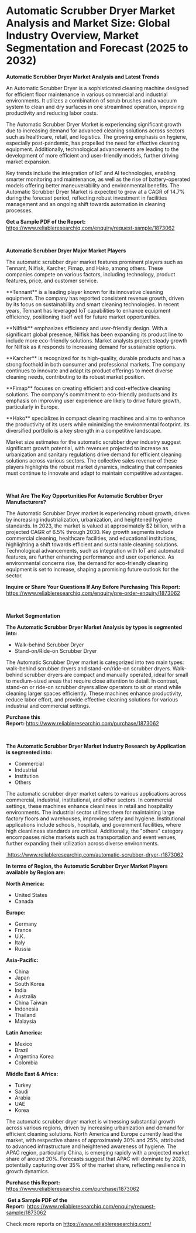 <p><h1>Automatic Scrubber Dryer Market Analysis and Market Size: Global Industry Overview, Market Segmentation and Forecast (2025 to 2032)</h1></p><p><strong>Automatic Scrubber Dryer Market Analysis and Latest Trends</strong></p>
<p><p>An Automatic Scrubber Dryer is a sophisticated cleaning machine designed for efficient floor maintenance in various commercial and industrial environments. It utilizes a combination of scrub brushes and a vacuum system to clean and dry surfaces in one streamlined operation, improving productivity and reducing labor costs.</p><p>The Automatic Scrubber Dryer Market is experiencing significant growth due to increasing demand for advanced cleaning solutions across sectors such as healthcare, retail, and logistics. The growing emphasis on hygiene, especially post-pandemic, has propelled the need for effective cleaning equipment. Additionally, technological advancements are leading to the development of more efficient and user-friendly models, further driving market expansion.</p><p>Key trends include the integration of IoT and AI technologies, enabling smarter monitoring and maintenance, as well as the rise of battery-operated models offering better maneuverability and environmental benefits. The Automatic Scrubber Dryer Market is expected to grow at a CAGR of 14.7% during the forecast period, reflecting robust investment in facilities management and an ongoing shift towards automation in cleaning processes.</p></p>
<p><strong>Get a Sample PDF of the Report:&nbsp;</strong> <a href="https://www.reliableresearchiq.com/enquiry/request-sample/1873062?utm_campaign=3068&utm_medium=2&utm_source=Github&utm_content=ia&utm_term=08042025&utm_id=automatic-scrubber-dryer">https://www.reliableresearchiq.com/enquiry/request-sample/1873062</a></p>
<p>&nbsp;</p>
<p><strong>Automatic Scrubber Dryer Major Market Players</strong></p>
<p><p>The automatic scrubber dryer market features prominent players such as Tennant, Nilfisk, Karcher, Fimap, and Hako, among others. These companies compete on various factors, including technology, product features, price, and customer service.</p><p>**Tennant** is a leading player known for its innovative cleaning equipment. The company has reported consistent revenue growth, driven by its focus on sustainability and smart cleaning technologies. In recent years, Tennant has leveraged IoT capabilities to enhance equipment efficiency, positioning itself well for future market opportunities.</p><p>**Nilfisk** emphasizes efficiency and user-friendly design. With a significant global presence, Nilfisk has been expanding its product line to include more eco-friendly solutions. Market analysts project steady growth for Nilfisk as it responds to increasing demand for sustainable options.</p><p>**Karcher** is recognized for its high-quality, durable products and has a strong foothold in both consumer and professional markets. The company continues to innovate and adapt its product offerings to meet diverse cleaning needs, contributing to its robust market position.</p><p>**Fimap** focuses on creating efficient and cost-effective cleaning solutions. The company's commitment to eco-friendly products and its emphasis on improving user experience are likely to drive future growth, particularly in Europe.</p><p>**Hako** specializes in compact cleaning machines and aims to enhance the productivity of its users while minimizing the environmental footprint. Its diversified portfolio is a key strength in a competitive landscape.</p><p>Market size estimates for the automatic scrubber dryer industry suggest significant growth potential, with revenues projected to increase as urbanization and sanitary regulations drive demand for efficient cleaning solutions across various sectors. The collective sales revenue of these players highlights the robust market dynamics, indicating that companies must continue to innovate and adapt to maintain competitive advantages.</p></p>
<p>&nbsp;</p>
<p><strong>What Are The Key Opportunities For Automatic Scrubber Dryer Manufacturers?</strong></p>
<p><p>The Automatic Scrubber Dryer market is experiencing robust growth, driven by increasing industrialization, urbanization, and heightened hygiene standards. In 2023, the market is valued at approximately $2 billion, with a projected CAGR of 6.5% through 2030. Key growth segments include commercial cleaning, healthcare facilities, and educational institutions, highlighting a shift towards efficient and sustainable cleaning solutions. Technological advancements, such as integration with IoT and automated features, are further enhancing performance and user experience. As environmental concerns rise, the demand for eco-friendly cleaning equipment is set to increase, shaping a promising future outlook for the sector.</p></p>
<p><strong>Inquire or Share Your Questions If Any Before Purchasing This Report:</strong> <a href="https://www.reliableresearchiq.com/enquiry/pre-order-enquiry/1873062?utm_campaign=3068&utm_medium=2&utm_source=Github&utm_content=ia&utm_term=08042025&utm_id=automatic-scrubber-dryer">https://www.reliableresearchiq.com/enquiry/pre-order-enquiry/1873062</a></p>
<p>&nbsp;</p>
<p><strong>Market Segmentation</strong></p>
<p><strong>The Automatic Scrubber Dryer Market Analysis by types is segmented into:</strong></p>
<p><ul><li>Walk-behind Scrubber Dryer</li><li>Stand-on/Ride-on Scrubber Dryer</li></ul></p>
<p><p>The Automatic Scrubber Dryer market is categorized into two main types: walk-behind scrubber dryers and stand-on/ride-on scrubber dryers. Walk-behind scrubber dryers are compact and manually operated, ideal for small to medium-sized areas that require close attention to detail. In contrast, stand-on or ride-on scrubber dryers allow operators to sit or stand while cleaning larger spaces efficiently. These machines enhance productivity, reduce labor effort, and provide effective cleaning solutions for various industrial and commercial settings.</p></p>
<p><strong>Purchase this Report:&nbsp;</strong><a href="https://www.reliableresearchiq.com/purchase/1873062?utm_campaign=3068&utm_medium=2&utm_source=Github&utm_content=ia&utm_term=08042025&utm_id=automatic-scrubber-dryer">https://www.reliableresearchiq.com/purchase/1873062</a></p>
<p>&nbsp;</p>
<p><strong>The Automatic Scrubber Dryer Market Industry Research by Application is segmented into:</strong></p>
<p><ul><li>Commercial</li><li>Industrial</li><li>Institution</li><li>Others</li></ul></p>
<p><p>The automatic scrubber dryer market caters to various applications across commercial, industrial, institutional, and other sectors. In commercial settings, these machines enhance cleanliness in retail and hospitality environments. The industrial sector utilizes them for maintaining large factory floors and warehouses, improving safety and hygiene. Institutional applications include schools, hospitals, and government facilities, where high cleanliness standards are critical. Additionally, the "others" category encompasses niche markets such as transportation and event venues, further expanding their utilization across diverse environments.</p></p>
<p><a href="https://www.reliableresearchiq.com/automatic-scrubber-dryer-r1873062?utm_campaign=3068&utm_medium=2&utm_source=Github&utm_content=ia&utm_term=08042025&utm_id=automatic-scrubber-dryer">&nbsp;https://www.reliableresearchiq.com/automatic-scrubber-dryer-r1873062</a></p>
<p><strong>In terms of Region, the Automatic Scrubber Dryer Market Players available by Region are:</strong></p>
<p>
    <p> <strong> North America: </strong>
        <ul>
            <li>United States</li>
            <li>Canada</li>
        </ul>
        </p> 
    <p> <strong> Europe: </strong>
        <ul>
            <li>Germany</li>
            <li>France</li>
            <li>U.K.</li>
            <li>Italy</li>
            <li>Russia</li>
        </ul>
        </p> 
    <p> <strong> Asia-Pacific: </strong>
        <ul>
            <li>China</li>
            <li>Japan</li>
            <li>South Korea</li>
            <li>India</li>
            <li>Australia</li>
            <li>China Taiwan</li>
            <li>Indonesia</li>
            <li>Thailand</li>
            <li>Malaysia</li>
        </ul>
        </p> 
    <p> <strong> Latin America: </strong>
        <ul>
            <li>Mexico</li>
            <li>Brazil</li>
            <li>Argentina Korea</li>
            <li>Colombia</li>
        </ul>
        </p> 
    <p> <strong> Middle East & Africa: </strong>
        <ul>
            <li>Turkey</li>
            <li>Saudi</li>
            <li>Arabia</li>
            <li>UAE</li>
            <li>Korea</li>
        </ul>
    </p>
    </p>
<p><p>The automatic scrubber dryer market is witnessing substantial growth across various regions, driven by increasing urbanization and demand for efficient cleaning solutions. North America and Europe currently lead the market, with respective shares of approximately 30% and 25%, attributed to advanced infrastructure and heightened awareness of hygiene. The APAC region, particularly China, is emerging rapidly with a projected market share of around 20%. Forecasts suggest that APAC will dominate by 2028, potentially capturing over 35% of the market share, reflecting resilience in growth dynamics.</p></p>
<p><strong>Purchase this Report: </strong><a href="https://www.reliableresearchiq.com/purchase/1873062?utm_campaign=3068&utm_medium=2&utm_source=Github&utm_content=ia&utm_term=08042025&utm_id=automatic-scrubber-dryer">https://www.reliableresearchiq.com/purchase/1873062</a></p>
<p>&nbsp;<strong>Get a Sample PDF of the Report:&nbsp;&nbsp;</strong><a href="https://www.reliableresearchiq.com/enquiry/request-sample/1873062?utm_campaign=3068&utm_medium=2&utm_source=Github&utm_content=ia&utm_term=08042025&utm_id=automatic-scrubber-dryer">https://www.reliableresearchiq.com/enquiry/request-sample/1873062</a></p>
<p><strong></strong></p>
<p>Check more reports on <a href="https://www.reliableresearchiq.com/?utm_campaign=3068&utm_medium=2&utm_source=Github&utm_content=ia&utm_term=08042025&utm_id=automatic-scrubber-dryer">https://www.reliableresearchiq.com/</a></p>